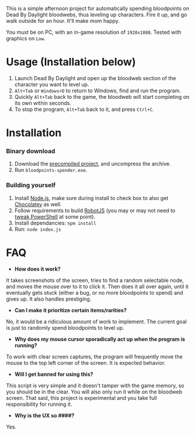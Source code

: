 This is a simple afternoon project for automatically spending bloodpoints on Dead By Daylight bloodwebs, thus leveling up characters. Fire it up, and go walk outside for an hour. It'll make mom happy.

You must be on PC, with an in-game resolution of `1920x1080`. Tested with graphics on `Low`.

# Usage (Installation below)

1. Launch Dead By Daylight and open up the bloodweb section of the character you want to level up.
2. `Alt+Tab` or `Windows+D` to return to Windows, find and run the program.
3. Quickly `Alt+Tab` back to the game, the bloodweb will start completing on its own within seconds.
4. To stop the program, `Alt+Tab` back to it, and press `Ctrl+C`.

# Installation

### Binary download

1. Download the [precompiled project](https://github.com/eflorit/bloodpoints-spender/releases/download/v1.0.0/bloodpoints-spender.zip), and uncompress the archive.
2. Run `bloodpoints-spender.exe`.

### Building yourself

1. Install [Node.js](https://nodejs.org/en/download/), make sure during install to check box to also get [Chocolatey](https://user-images.githubusercontent.com/3109072/68096791-82350c00-fe89-11e9-8cfa-b4619ce96162.jpg) as well.
2. Follow requirements to build [RobotJS](http://robotjs.io/docs/building) (you may or may not need to [tweak PowerShell](https://caiomsouza.medium.com/fix-for-powershell-script-not-digitally-signed-69f0ed518715) at some point).
3. Install dependancies: `npm install`
4. Run: `node index.js`

# FAQ

- **How does it work?**

It takes screenshots of the screen, tries to find a random selectable node, and moves the mouse over to it to click it. Then does it all over again, until it eventually gets stuck (either a bug, or no more bloodpoints to spend) and gives up. It also handles prestiging.

- **Can I make it prioritize certain items/rarities?**

No, it would be a ridiculous amount of work to implement. The current goal is just to randomly spend bloodpoints to level up.

- **Why does my mouse cursor sporadically act up when the program is running?**

To work with clear screen captures, the program will frequently move the mouse to the top left corner of the screen. It is expected behavior.

- **Will I get banned for using this?**

This script is very simple and it doesn't tamper with the game memory, so you should be in the clear. You will also only run it while on the bloodweb screen. That said, this project is experimental and you take full responsibility for running it.

- **Why is the UX so ####?**

Yes.
